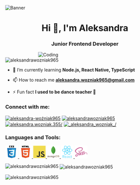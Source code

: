![Banner](https://repository-images.githubusercontent.com/588181932/e36ec678-7984-4cdd-8e4c-a3932772ff8e)
<h1 align="center">Hi 👋, I'm Aleksandra</h1>
<h3 align="center">Junior Frontend Developer</h3>
<img align="right" alt="Coding" width="400" src="https://media.tenor.com/QVC1Nmb9TwUAAAAi/coding.gif">

<p align="left"> <img src="https://komarev.com/ghpvc/?username=aleksandrawozniak965&label=Profile%20views&color=0e75b6&style=flat" alt="aleksandrawozniak965" /> </p>

- 🌱 I’m currently learning **Node.js, React Native, TypeScript**

- 📫 How to reach me **aleksandra.wozniak965@gmail.com**

- ⚡ Fun fact **I used to be dance teacher 💃**

<h3 align="left">Connect with me:</h3>
<p align="left">
<a href="https://linkedin.com/in/aleksandra-woźniak965" target="blank"><img align="center" src="https://raw.githubusercontent.com/rahuldkjain/github-profile-readme-generator/master/src/images/icons/Social/linked-in-alt.svg" alt="aleksandra-woźniak965" height="30" width="40" /></a>
<a href="https://codesandbox.com/aleksandrawozniak965" target="blank"><img align="center" src="https://raw.githubusercontent.com/rahuldkjain/github-profile-readme-generator/master/src/images/icons/Social/codesandbox.svg" alt="aleksandrawozniak965" height="30" width="40" /></a>
<a href="https://fb.com/aleksandra.wozniak.355/" target="blank"><img align="center" src="https://raw.githubusercontent.com/rahuldkjain/github-profile-readme-generator/master/src/images/icons/Social/facebook.svg" alt="aleksandra.wozniak.355/" height="30" width="40" /></a>
<a href="https://instagram.com/_aleksandra_wozniak_/" target="blank"><img align="center" src="https://raw.githubusercontent.com/rahuldkjain/github-profile-readme-generator/master/src/images/icons/Social/instagram.svg" alt="_aleksandra_wozniak_/" height="30" width="40" /></a>
</p>

<h3 align="left">Languages and Tools:</h3>
<p align="left"> <a href="https://www.w3schools.com/css/" target="_blank" rel="noreferrer"> <img src="https://raw.githubusercontent.com/devicons/devicon/master/icons/css3/css3-original-wordmark.svg" alt="css3" width="40" height="40"/> </a> <a href="https://www.w3.org/html/" target="_blank" rel="noreferrer"> <img src="https://raw.githubusercontent.com/devicons/devicon/master/icons/html5/html5-original-wordmark.svg" alt="html5" width="40" height="40"/> </a> <a href="https://developer.mozilla.org/en-US/docs/Web/JavaScript" target="_blank" rel="noreferrer"> <img src="https://raw.githubusercontent.com/devicons/devicon/master/icons/javascript/javascript-original.svg" alt="javascript" width="40" height="40"/> </a> <a href="https://www.mongodb.com/" target="_blank" rel="noreferrer"> <img src="https://raw.githubusercontent.com/devicons/devicon/master/icons/mongodb/mongodb-original-wordmark.svg" alt="mongodb" width="40" height="40"/> </a> <a href="https://reactjs.org/" target="_blank" rel="noreferrer"> <img src="https://raw.githubusercontent.com/devicons/devicon/master/icons/react/react-original-wordmark.svg" alt="react" width="40" height="40"/> </a> <a href="https://sass-lang.com" target="_blank" rel="noreferrer"> <img src="https://raw.githubusercontent.com/devicons/devicon/master/icons/sass/sass-original.svg" alt="sass" width="40" height="40"/> </a> </p>

<p><img align="left" src="https://github-readme-stats.vercel.app/api/top-langs?username=aleksandrawozniak965&show_icons=true&locale=en&layout=compact" alt="aleksandrawozniak965" /></p>

<p>&nbsp;<img align="center" src="https://github-readme-stats.vercel.app/api?username=aleksandrawozniak965&show_icons=true&locale=en" alt="aleksandrawozniak965" /></p>

<p><img align="center" src="https://github-readme-streak-stats.herokuapp.com/?user=aleksandrawozniak965&" alt="aleksandrawozniak965" /></p>

